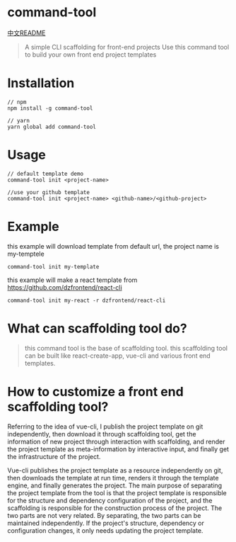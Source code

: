 # command-tool

[中文README](./README_zh.md)

> A simple CLI scaffolding for front-end projects
> Use this command tool to build your own front end project templates

# Installation

	// npm
	npm install -g command-tool

	// yarn
	yarn global add command-tool

# Usage

	// default template demo
	command-tool init <project-name>

	//use your github template
	command-tool init <project-name> <github-name>/<github-project>

# Example

this example will download template from default url, the project name is my-temptele

	command-tool init my-template

this example will make a react template from https://github.com/dzfrontend/react-cli

	command-tool init my-react -r dzfrontend/react-cli

# What can scaffolding tool do?

>  this command tool is the base of scaffolding tool. this scaffolding tool can be built like react-create-app, vue-cli and various front end templates.

# How to customize a front end scaffolding tool?

Referring to the idea of vue-cli, I publish the project template on git independently, then download it through scaffolding tool, get the information of new project through interaction with scaffolding, and render the project template as meta-information by interactive input, and finally get the infrastructure of the project.

Vue-cli publishes the project template as a resource independently on git, then downloads the template at run time, renders it through the template engine, and finally generates the project. The main purpose of separating the project template from the tool is that the project template is responsible for the structure and dependency configuration of the project, and the scaffolding is responsible for the construction process of the project. The two parts are not very related. By separating, the two parts can be maintained independently. If the project's structure, dependency or configuration changes, it only needs updating the project template.
